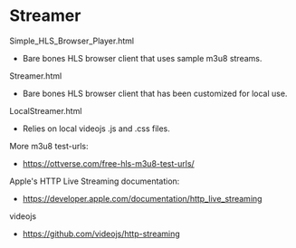 # Streamer


Simple_HLS_Browser_Player.html
- Bare bones HLS browser client that uses sample m3u8 streams.

Streamer.html
- Bare bones HLS browser client that has been customized for local use. 

LocalStreamer.html
- Relies on local videojs .js and .css files.  

More m3u8 test-urls:
- https://ottverse.com/free-hls-m3u8-test-urls/

Apple's HTTP Live Streaming documentation:

- https://developer.apple.com/documentation/http_live_streaming

videojs 
- https://github.com/videojs/http-streaming
